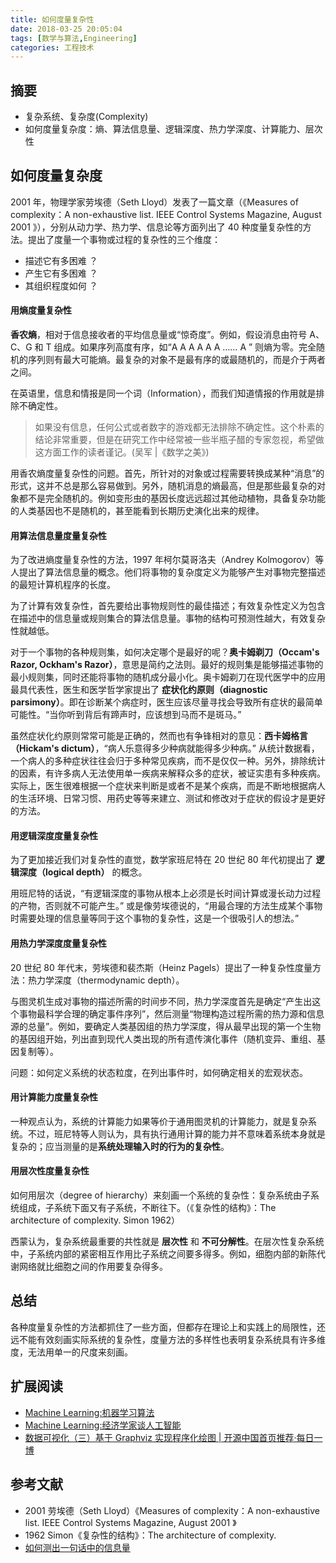 ```yaml
---
title: 如何度量复杂性
date: 2018-03-25 20:05:04
tags: [数学与算法,Engineering]
categories: 工程技术
---
```

## 摘要
- 复杂系统、复杂度(Complexity)
- 如何度量复杂度：熵、算法信息量、逻辑深度、热力学深度、计算能力、层次性

<!--more-->

## 如何度量复杂度

2001 年，物理学家劳埃德（Seth Lloyd）发表了一篇文章（《Measures of complexity：A non-exhaustive list.  IEEE Control Systems Magazine, August 2001 》），分别从动力学、热力学、信息论等方面列出了 40 种度量复杂性的方法。提出了度量一个事物或过程的复杂性的三个维度：
- 描述它有多困难 ？
- 产生它有多困难 ？
- 其组织程度如何 ？

#### 用熵度量复杂性
**香农熵**，相对于信息接收者的平均信息量或“惊奇度”。例如，假设消息由符号 A、C、G 和 T 组成。如果序列高度有序，如“A  A  A  A  A  A …… A ” 则熵为零。完全随机的序列则有最大可能熵。最复杂的对象不是最有序的或最随机的，而是介于两者之间。

在英语里，信息和情报是同一个词（Information），而我们知道情报的作用就是排除不确定性。

>如果没有信息，任何公式或者数字的游戏都无法排除不确定性。这个朴素的结论非常重要，但是在研究工作中经常被一些半瓶子醋的专家忽视，希望做这方面工作的读者谨记。(吴军 |《数学之美》)

用香农熵度量复杂性的问题。首先，所针对的对象或过程需要转换成某种“消息”的形式，这并不总是那么容易做到。另外，随机消息的熵最高，但是那些最复杂的对象都不是完全随机的。例如变形虫的基因长度远远超过其他动植物，具备复杂功能的人类基因也不是随机的，甚至能看到长期历史演化出来的规律。

#### 用算法信息量度量复杂性
为了改进熵度量复杂性的方法，1997 年柯尔莫哥洛夫（Andrey Kolmogorov）等人提出了算法信息量的概念。他们将事物的复杂度定义为能够产生对事物完整描述的最短计算机程序的长度。

为了计算有效复杂性，首先要给出事物规则性的最佳描述；有效复杂性定义为包含在描述中的信息量或规则集合的算法信息量。事物的结构可预测性越大，有效复杂性就越低。

对于一个事物的各种规则集，如何决定哪个是最好的呢？**奥卡姆剃刀（Occam's Razor, Ockham's Razor）**，意思是简约之法则。最好的规则集是能够描述事物的最小规则集，同时还能将事物的随机成分最小化。奥卡姆剃刀在现代医学中的应用最具代表性，医生和医学哲学家提出了 **症状化约原则（diagnostic parsimony）**。即在诊断某个病症时，医生应该尽量寻找会导致所有症状的最简单可能性。“当你听到背后有蹄声时，应该想到马而不是斑马。”  

虽然症状化约原则常常可能是正确的，然而也有争锋相对的意见：**西卡姆格言（Hickam's dictum）**，“病人乐意得多少种病就能得多少种病。”  从统计数据看，一个病人的多种症状往往会归于多种常见疾病，而不是仅仅一种。另外，排除统计的因素，有许多病人无法使用单一疾病来解释众多的症状，被证实患有多种疾病。实际上，医生很难根据一个症状来判断是或者不是某个疾病，而是不断地根据病人的生活环境、日常习惯、用药史等等来建立、测试和修改对于症状的假设才是更好的方法。

#### 用逻辑深度度量复杂性
为了更加接近我们对复杂性的直觉，数学家班尼特在 20 世纪 80 年代初提出了 **逻辑深度（logical depth）** 的概念。

用班尼特的话说，“有逻辑深度的事物从根本上必须是长时间计算或漫长动力过程的产物，否则就不可能产生。” 或是像劳埃德说的，“用最合理的方法生成某个事物时需要处理的信息量等同于这个事物的复杂性，这是一个很吸引人的想法。”

#### 用热力学深度度量复杂性
20 世纪 80 年代末，劳埃德和裴杰斯（Heinz Pagels）提出了一种复杂性度量方法：热力学深度（thermodynamic depth）。

与图灵机生成对事物的描述所需的时间步不同，热力学深度首先是确定“产生出这个事物最科学合理的确定事件序列”，然后测量“物理构造过程所需的热力源和信息源的总量”。例如，要确定人类基因组的热力学深度，得从最早出现的第一个生物的基因组开始，列出直到现代人类出现的所有遗传演化事件（随机变异、重组、基因复制等）。

问题：如何定义系统的状态粒度，在列出事件时，如何确定相关的宏观状态。

#### 用计算能力度量复杂性
一种观点认为，系统的计算能力如果等价于通用图灵机的计算能力，就是复杂系统。不过，班尼特等人则认为，具有执行通用计算的能力并不意味着系统本身就是复杂的；应当测量的是**系统处理输入时的行为的复杂性**。

#### 用层次性度量复杂性
如何用层次（degree of hierarchy）来刻画一个系统的复杂性：复杂系统由子系统组成，子系统下面又有子系统，不断往下。（《复杂性的结构》：The architecture of complexity. Simon 1962）

西蒙认为，复杂系统最重要的共性就是 **层次性** 和 **不可分解性**。在层次性复杂系统中，子系统内部的紧密相互作用比子系统之间要多得多。例如，细胞内部的新陈代谢网络就比细胞之间的作用要复杂得多。

## 总结
各种度量复杂性的方法都抓住了一些方面，但都存在理论上和实践上的局限性，还远不能有效刻画实际系统的复杂性，度量方法的多样性也表明复杂系统具有许多维度，无法用单一的尺度来刻画。

## 扩展阅读
- [Machine Learning:机器学习算法](https://riboseyim.github.io/2018/02/10/Machine-Learning-Algorithms/)
- [Machine Learning:经济学家谈人工智能](https://riboseyim.github.io/2018/03/09/Machine-Learning-Economist/)
- [数据可视化（三）基于 Graphviz 实现程序化绘图 | 开源中国首页推荐·每日一博](https://riboseyim.github.io/2017/09/15/Visualization-Graphviz/)

## 参考文献
- 2001 劳埃德（Seth Lloyd）《Measures of complexity：A non-exhaustive list.  IEEE Control Systems Magazine, August 2001 》
- 1962 Simon《复杂性的结构》：The architecture of complexity.
- [如何测出一句话中的信息量](https://www.guokr.com/article/172437/)
